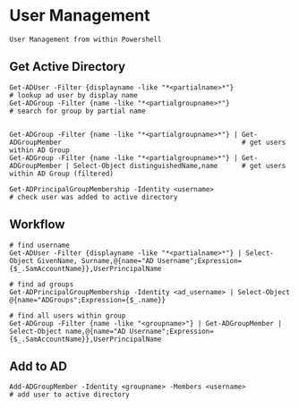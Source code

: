 # User Management

    User Management from within Powershell

## Get Active Directory

    Get-ADUser -Filter {displayname -like "*<partialname>*"}                                                                 # lookup ad user by display name
    Get-ADGroup -Filter {name -like "*<partialgroupname>*"}                                                                 # search for group by partial name
                                    
                                    
    Get-ADGroup -Filter {name -like "*<partialgroupname>*"} | Get-ADGroupMember                                             # get users within AD Group    
    Get-ADGroup -Filter {name -like "*<partialgroupname>*"} | Get-ADGroupMember | Select-Object distinguishedName,name      # get users within AD Group (filtered)
    
    Get-ADPrincipalGroupMembership -Identity <username>                                                                     # check user was added to active directory
    
    
    
## Workflow

    # find username
    Get-ADUser -Filter {displayname -like "*<partialname>*"} | Select-Object GivenName, Surname,@{name="AD Username";Expression={$_.SamAccountName}},UserPrincipalName
    
    # find ad groups
    Get-ADPrincipalGroupMembership -Identity <ad_username> | Select-Object @{name="ADGroups";Expression={$_.name}}
    
    # find all users within group
    Get-ADGroup -Filter {name -like "<groupname>"} | Get-ADGroupMember | Select-Object name,@{name="AD Username";Expression={$_.SamAccountName}},UserPrincipalName
    
    
## Add to AD

    Add-ADGroupMember -Identity <groupname> -Members <username>                                                             # add user to active directory